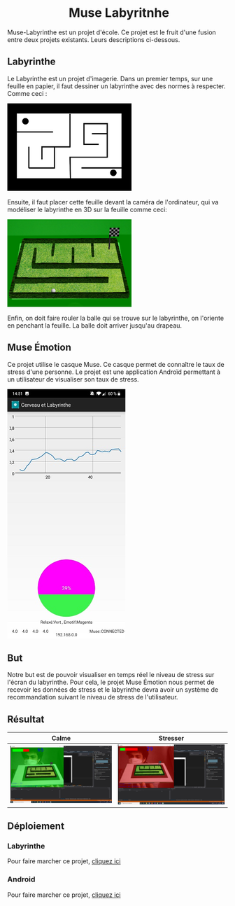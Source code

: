 <h1 align="center">
​    Muse Labyritnhe
</h1>

Muse-Labyrinthe est un projet d'école.
Ce projet est le fruit d'une fusion entre deux projets existants. Leurs descriptions ci-dessous.

## Labyrinthe

Le Labyrinthe est un projet d'imagerie. Dans un premier temps, sur une feuille en papier, il faut dessiner un labyrinthe avec des normes à respecter. Comme ceci :

<img src="Labyrinthe_2D.png" width="284" height="200">

Ensuite, il faut placer cette feuille devant la caméra de l'ordinateur, qui va modéliser le labyrinthe en 3D sur la feuille comme ceci:

<img src="Labyrinthe_3D.png" width="284" height="200">

Enfin, on doit faire rouler la balle qui se trouve sur le labyrinthe, on l'oriente en penchant la feuille. La balle doit arriver jusqu'au drapeau.

## Muse Émotion
Ce projet utilise le casque Muse. Ce casque permet de connaître le taux de stress d'une personne. Le projet est une application Androïd permettant à un utilisateur de visualiser son taux de stress.

<img src="Screen_Muse.png" width="270" height="570">

## But
Notre but est de pouvoir visualiser en temps réel le niveau de stress sur l'écran du labyrinthe. Pour cela, le projet Muse Émotion nous permet de recevoir les données de stress et le labyrinthe devra avoir un système de recommandation suivant le niveau de stress de l'utilisateur. 


## Résultat

|            Calme            |            Stresser             |         
| :-------------------------: | :-------------------------: | 
| ![Screen0](Calme.png) | ![Screen1](Stress.png) | 


## Déploiement

### Labyrinthe

Pour faire marcher ce projet, [cliquez ici](https://github.com/alextranchinsu/Muse-Labyrinthe/tree/main/Labyrinthe)

### Android

Pour faire marcher ce projet, [cliquez ici](https://github.com/alextranchinsu/Muse-Labyrinthe/tree/main/MuseAndroid)
